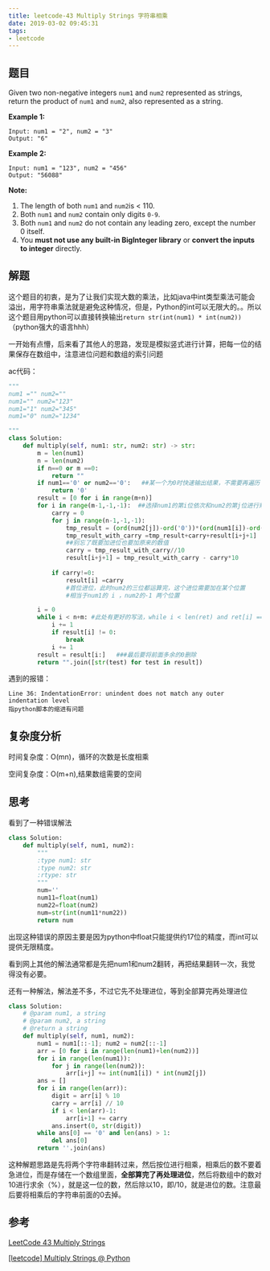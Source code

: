 ```yaml
---
title: leetcode-43 Multiply Strings 字符串相乘
date: 2019-03-02 09:45:31
tags:
- leetcode
---
```


## 题目

Given two non-negative integers `num1` and `num2` represented as strings, return the product of `num1` and `num2`, also represented as a string.

<!--more-->

**Example 1:**

```
Input: num1 = "2", num2 = "3"
Output: "6"
```

**Example 2:**

```
Input: num1 = "123", num2 = "456"
Output: "56088"
```

**Note:**

1. The length of both `num1` and `num2`is < 110.
2. Both `num1` and `num2` contain only digits `0-9`.
3. Both `num1` and `num2` do not contain any leading zero, except the number 0 itself.
4. You **must not use any built-in BigInteger library** or **convert the inputs to integer** directly.

## 解题

这个题目的初衷，是为了让我们实现大数的乘法，比如java中int类型乘法可能会溢出，用字符串乘法就是避免这种情况，但是，Python的int可以无限大的。。所以这个题目用python可以直接转换输出`return str(int(num1) * int(num2))`（python强大的语言hhh）

一开始有点懵，后来看了其他人的思路，发现是模拟竖式进行计算，把每一位的结果保存在数组中，注意进位问题和数组的索引问题

ac代码：

```python
"""
num1 ="" num2=""
num1="" num2="123"
num1="1" num2="345"
num1="0" num2="1234"

"""
class Solution:
    def multiply(self, num1: str, num2: str) -> str:
        m = len(num1)
        n = len(num2)
        if n==0 or m ==0:
            return ""
        if num1=='0' or num2=='0':   ##某一个为0时快速输出结果，不需要再遍历
            return '0'
        result = [0 for i in range(m+n)]
        for i in range(m-1,-1,-1):  ##选择num1的第i位依次和num2的第j位进行乘法
            carry = 0
            for j in range(n-1,-1,-1):   
                tmp_result = (ord(num2[j])-ord('0'))*(ord(num1[i])-ord('0'))
                tmp_result_with_carry =tmp_result+carry+result[i+j+1]  
                ##别忘了既要加进位也要加原来的数值
                carry = tmp_result_with_carry//10
                result[i+j+1] = tmp_result_with_carry - carry*10
                
            if carry!=0:
                result[i] =carry  
  				#首位进位，此时num2的三位都运算完，这个进位需要加在某个位置 
                #相当于num1的 i ，num2的-1 两个位置

        i = 0
        while i < n+m: #此处有更好的写法，while i < len(ret) and ret[i] == '0': i++          
            i += 1
            if result[i] != 0:
                break
            i += 1
        result = result[i:]   ###最后要将前面多余的0删除
    	return "".join([str(test) for test in result])
```

遇到的报错：

```
Line 36: IndentationError: unindent does not match any outer indentation level
指python脚本的缩进有问题
```

## 复杂度分析

时间复杂度：O(mn)，循环的次数是长度相乘

空间复杂度：O(m+n),结果数组需要的空间

## 思考

看到了一种错误解法

```python
class Solution:
    def multiply(self, num1, num2):
        """
        :type num1: str
        :type num2: str
        :rtype: str
        """
        num=''
        num11=float(num1)
        num22=float(num2)
        num=str(int(num11*num22))
        return num
```

出现这种错误的原因主要是因为python中float只能提供约17位的精度，而int可以提供无限精度。

看到网上其他的解法通常都是先把num1和num2翻转，再把结果翻转一次，我觉得没有必要。

还有一种解法，解法差不多，不过它先不处理进位，等到全部算完再处理进位

```python
class Solution:
    # @param num1, a string
    # @param num2, a string
    # @return a string
    def multiply(self, num1, num2):
        num1 = num1[::-1]; num2 = num2[::-1]
        arr = [0 for i in range(len(num1)+len(num2))]
        for i in range(len(num1)):
            for j in range(len(num2)):
                arr[i+j] += int(num1[i]) * int(num2[j])
        ans = []
        for i in range(len(arr)):
            digit = arr[i] % 10
            carry = arr[i] // 10
            if i < len(arr)-1:
                arr[i+1] += carry
            ans.insert(0, str(digit))
        while ans[0] == '0' and len(ans) > 1:
            del ans[0]
        return ''.join(ans)
```

这种解题思路是先将两个字符串翻转过来，然后按位进行相乘，相乘后的数不要着急进位，而是存储在一个数组里面，**全部算完了再处理进位**，然后将数组中的数对10进行求余（%），就是这一位的数，然后除以10，即/10，就是进位的数。注意最后要将相乘后的字符串前面的0去掉。

## 参考

[LeetCode 43 Multiply Strings](http://jianlu.github.io/2016/11/07/leetcode43-Multiply-Strings/)

[[leetcode] Multiply Strings @ Python](https://www.cnblogs.com/zuoyuan/p/3781515.html)